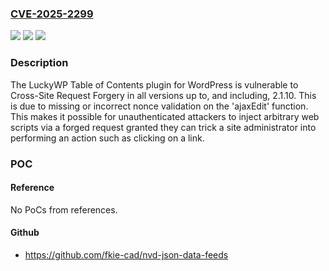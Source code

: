 ### [CVE-2025-2299](https://cve.mitre.org/cgi-bin/cvename.cgi?name=CVE-2025-2299)
![](https://img.shields.io/static/v1?label=Product&message=LuckyWP%20Table%20of%20Contents&color=blue)
![](https://img.shields.io/static/v1?label=Version&message=*%3C%3D%202.1.10%20&color=brighgreen)
![](https://img.shields.io/static/v1?label=Vulnerability&message=CWE-79%20Improper%20Neutralization%20of%20Input%20During%20Web%20Page%20Generation%20('Cross-site%20Scripting')&color=brighgreen)

### Description

The LuckyWP Table of Contents plugin for WordPress is vulnerable to Cross-Site Request Forgery in all versions up to, and including, 2.1.10. This is due to missing or incorrect nonce validation on the 'ajaxEdit' function. This makes it possible for unauthenticated attackers to inject arbitrary web scripts via a forged request granted they can trick a site administrator into performing an action such as clicking on a link.

### POC

#### Reference
No PoCs from references.

#### Github
- https://github.com/fkie-cad/nvd-json-data-feeds


